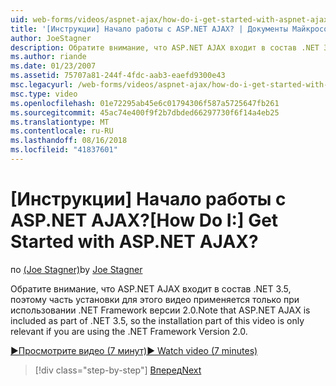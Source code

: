 ```yaml
---
uid: web-forms/videos/aspnet-ajax/how-do-i-get-started-with-aspnet-ajax
title: '[Инструкции] Начало работы с ASP.NET AJAX? | Документы Майкрософт'
author: JoeStagner
description: Обратите внимание, что ASP.NET AJAX входит в состав .NET 3.5, поэтому часть установки для этого видео применяется, только если вы используете .NET Framework версии 2...
ms.author: riande
ms.date: 01/23/2007
ms.assetid: 75707a81-244f-4fdc-aab3-eaefd9300e43
msc.legacyurl: /web-forms/videos/aspnet-ajax/how-do-i-get-started-with-aspnet-ajax
msc.type: video
ms.openlocfilehash: 01e72295ab45e6c01794306f587a5725647fb261
ms.sourcegitcommit: 45ac74e400f9f2b7dbded66297730f6f14a4eb25
ms.translationtype: MT
ms.contentlocale: ru-RU
ms.lasthandoff: 08/16/2018
ms.locfileid: "41837601"
---
```

<a name="how-do-i-get-started-with-aspnet-ajax"></a><span data-ttu-id="1208e-104">[Инструкции] Начало работы с ASP.NET AJAX?</span><span class="sxs-lookup"><span data-stu-id="1208e-104">[How Do I:] Get Started with ASP.NET AJAX?</span></span>
====================
<span data-ttu-id="1208e-105">по [(Joe Stagner)](https://github.com/JoeStagner)</span><span class="sxs-lookup"><span data-stu-id="1208e-105">by [Joe Stagner](https://github.com/JoeStagner)</span></span>

<span data-ttu-id="1208e-106">Обратите внимание, что ASP.NET AJAX входит в состав .NET 3.5, поэтому часть установки для этого видео применяется только при использовании .NET Framework версии 2.0.</span><span class="sxs-lookup"><span data-stu-id="1208e-106">Note that ASP.NET AJAX is included as part of .NET 3.5, so the installation part of this video is only relevant if you are using the .NET Framework Version 2.0.</span></span>

[<span data-ttu-id="1208e-107">&#9654;Просмотрите видео (7 минут)</span><span class="sxs-lookup"><span data-stu-id="1208e-107">&#9654; Watch video (7 minutes)</span></span>](https://channel9.msdn.com/Blogs/ASP-NET-Site-Videos/how-do-i-get-started-with-aspnet-ajax)

> [!div class="step-by-step"]
> [<span data-ttu-id="1208e-108">Вперед</span><span class="sxs-lookup"><span data-stu-id="1208e-108">Next</span></span>](how-do-i-implement-dynamic-partial-page-updates-with-aspnet-ajax.md)
